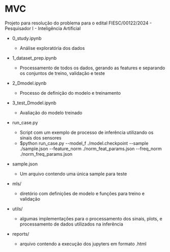 # MVC
Projeto para resolução do problema para o edital FIESC/00122/2024 - Pesquisador I - Inteligência Artificial

* 0_study.ipynb
	* Análise exploratória dos dados

* 1_dataset_prep.ipynb
	* Processamento de todos os dados, gerando as features e separando os conjuntos de treino, validação e teste

* 2_Dmodel.ipynb
	* Processo de definição do modelo e treinamento

* 3_test_Dmodel.ipynb
	* Avaliação do modelo treinado

* run_case.py
	* Script com um exemplo de processo de inferência utilizando os sinais dos sensores
	* $python run_case.py --model_f ./model.checkpoint --sample ./sample.json --feature_norm ./norm_feat_params.json --freq_norm ./norm_freq_params.json

* sample.json
	* Um arquivo contendo uma única sample para teste

* mls/
	* diretório com definições de modelo e funções para treino e validação

* utils/
	* algumas implementações para o processamento dos sinais, plots, e processamento de dados utilizados na inferência
	
* reports/
	* arquivo contendo a execução dos jupyters em formato .html
